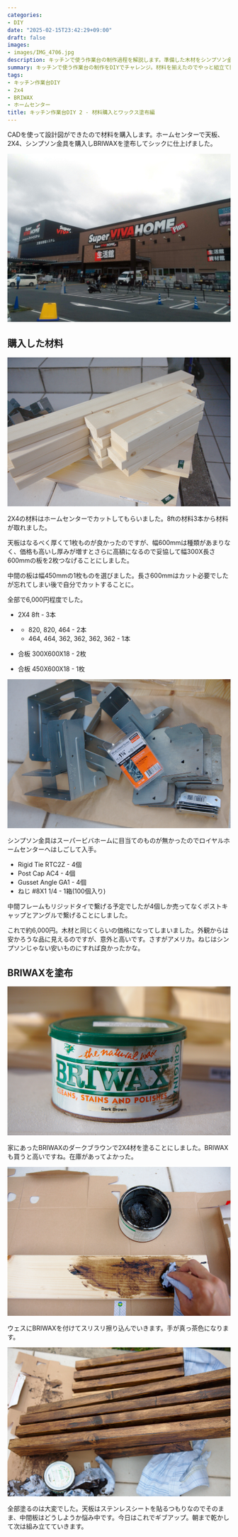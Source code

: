 ```yaml
---
categories:
- DIY
date: "2025-02-15T23:42:29+09:00"
draft: false
images:
- images/IMG_4706.jpg
description: キッチンで使う作業台の制作過程を解説します。準備した木材をシンプソン金具を使い組み立てます。設計図をもとにホームセンターで材料を購入しました。
summary: キッチンで使う作業台の制作をDIYでチャレンジ。材料を揃えたのでやっと組立て開始です。CADを使って設計図ができたので材料を購入します。ホームセンターで天板、2X4、シンプソン金具を購入しBRIWAXを塗布してシックに仕上げました。
tags:
- キッチン作業台DIY
- 2x4
- BRIWAX
- ホームセンター
title: キッチン作業台DIY 2 - 材料購入とワックス塗布編
---
```


CADを使って設計図ができたので材料を購入します。ホームセンターで天板、2X4、シンプソン金具を購入しBRIWAXを塗布してシックに仕上げました。

![スーバービバホーム](./images/IMG_20191013_093218.jpg)

## 購入した材料

![天板とカット済の2X4](./images/IMG_4706.jpg)

2X4の材料はホームセンターでカットしてもらいました。8ftの材料3本から材料が取れました。

天板はなるべく厚くて1枚ものが良かったのですが、幅600mmは種類があまりなく、価格も高いし厚みが増すとさらに高額になるので妥協して幅300X長さ600mmの板を2枚つなげることにしました。

中間の板は幅450mmの1枚ものを選びました。長さ600mmはカット必要でしたが忘れてしまい後で自分でカットすることに。

全部で6,000円程度でした。

-   2X4 8ft - 3本

-   -   820, 820, 464 - 2本
    -   464, 464, 362, 362, 362, 362 - 1本

-   合板 300X600X18 - 2枚

-   合板 450X600X18 - 1枚

![シンプソン金具](./images/IMG_4705.jpg)

シンプソン金具はスーパービバホームに目当てのものが無かったのでロイヤルホームセンターへはしごして入手。

-   Rigid Tie RTC2Z - 4個
-   Post Cap AC4 - 4個
-   Gusset Angle GA1 - 4個
-   ねじ #8X1 1/4 - 1箱(100個入り)

中間フレームもリジッドタイで繋げる予定でしたが4個しか売ってなくポストキャップとアングルで繋げることにしました。

これで約6,000円。木材と同じくらいの価格になってしまいました。外観からは安かろうな品に見えるのですが、意外と高いです。さすがアメリカ。ねじはシンプソンじゃない安いものにすれば良かったかな。

## BRIWAXを塗布

![BRIWAX ダークブラウン](./images/IMG_4708.jpg)

家にあったBRIWAXのダークブラウンで2X4材を塗ることにしました。BRIWAXも買うと高いですね。在庫があってよかった。

![BRIWAXをウエスで塗布する](./images/IMG_4710.jpg)

ウェスにBRIWAXを付けてスリスリ擦り込んでいきます。手が真っ茶色になります。

![乾かします](./images/IMG_4711.jpg)

全部塗るのは大変でした。天板はステンレスシートを貼るつもりなのでそのまま、中間板はどうしようか悩み中です。今日はこれでギブアップ。朝まで乾かして次は組み立てていきます。

